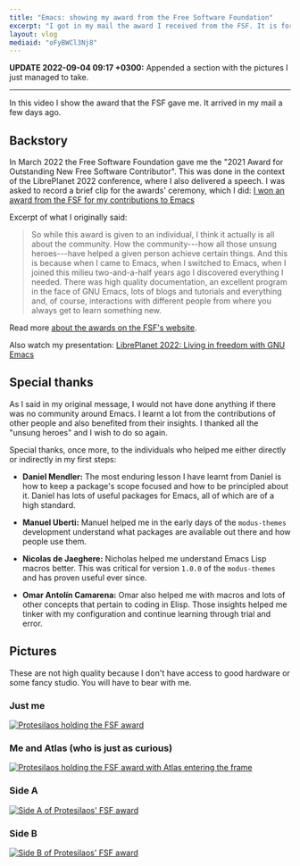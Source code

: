 ```yaml
---
title: "Emacs: showing my award from the Free Software Foundation"
excerpt: "I got in my mail the award I received from the FSF. It is for 'Outstanding New Free Software Contributor' and pertains to my Emacs work."
layout: vlog
mediaid: "oFyBWCl3Nj8"
---
```


**UPDATE 2022-09-04 09:17 +0300:** Appended a section with the pictures
I just managed to take.

* * *

In this video I show the award that the FSF gave me.  It arrived in my
mail a few days ago.

## Backstory

In March 2022 the Free Software Foundation gave me the "2021 Award for
Outstanding New Free Software Contributor".  This was done in the
context of the LibrePlanet 2022 conference, where I also delivered a
speech.  I was asked to record a brief clip for the awards' ceremony,
which I did: [I won an award from the FSF for my contributions to
Emacs](https://protesilaos.com/codelog/2022-03-22-libreplanet-fsf-award/)

Excerpt of what I originally said:

> So while this award is given to an individual, I think it actually is
> all about the community.  How the community---how all those unsung
> heroes---have helped a given person achieve certain things.  And this
> is because when I came to Emacs, when I switched to Emacs, when I
> joined this milieu two-and-a-half years ago I discovered everything I
> needed.  There was high quality documentation, an excellent program in
> the face of GNU Emacs, lots of blogs and tutorials and everything and,
> of course, interactions with different people from where you always
> get to learn something new.

Read more [about the awards on the FSF's
website](https://www.fsf.org/news/free-software-awards-winners-announced-securepairs-protesilaos-stavrou-paul-eggert).

Also watch my presentation: [LibrePlanet 2022: Living in freedom with
GNU Emacs](https://protesilaos.com/codelog/2022-03-22-libreplanet-emacs-living-freedom/)

## Special thanks

As I said in my original message, I would not have done anything if
there was no community around Emacs.  I learnt a lot from the
contributions of other people and also benefited from their insights.  I
thanked all the "unsung heroes" and I wish to do so again.

Special thanks, once more, to the individuals who helped me either
directly or indirectly in my first steps:

- **Daniel Mendler:** The most enduring lesson I have learnt from Daniel
  is how to keep a package's scope focused and how to be principled
  about it.  Daniel has lots of useful packages for Emacs, all of which
  are of a high standard.

- **Manuel Uberti:** Manuel helped me in the early days of the
  `modus-themes` development understand what packages are available out
  there and how people use them.

- **Nicolas de Jaeghere:** Nicholas helped me understand Emacs Lisp
  macros better.  This was critical for version `1.0.0` of the
  `modus-themes` and has proven useful ever since.

- **Omar Antolín Camarena:** Omar also helped me with macros and lots of
  other concepts that pertain to coding in Elisp.  Those insights helped
  me tinker with my configuration and continue learning through trial
  and error.

## Pictures

These are not high quality because I don't have access to good hardware
or some fancy studio.  You will have to bear with me.

### Just me

<a href="{{'/assets/images/attachments/2022-09-04-prot-fsf-award.jpg' | absolute_url }}"><img alt="Protesilaos holding the FSF award" src="{{ '/assets/images/attachments/2022-09-04-prot-fsf-award.jpg' | absolute_url }}"/></a>

### Me and Atlas (who is just as curious)

<a href="{{'/assets/images/attachments/2022-09-04-prot-fsf-award-with-atlas.jpg' | absolute_url }}"><img alt="Protesilaos holding the FSF award with Atlas entering the frame" src="{{ '/assets/images/attachments/2022-09-04-prot-fsf-award-with-atlas.jpg' | absolute_url }}"/></a>

### Side A

<a href="{{'/assets/images/attachments/2022-09-04-prot-fsf-award-side-a.jpg' | absolute_url }}"><img alt="Side A of Protesilaos' FSF award" src="{{ '/assets/images/attachments/2022-09-04-prot-fsf-award-side-a.jpg' | absolute_url }}"/></a>

### Side B

<a href="{{'/assets/images/attachments/2022-09-04-prot-fsf-award-side-b.jpg' | absolute_url }}"><img alt="Side B of Protesilaos' FSF award" src="{{ '/assets/images/attachments/2022-09-04-prot-fsf-award-side-b.jpg' | absolute_url }}"/></a>

